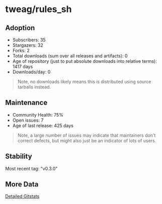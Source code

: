 # tweag/rules_sh

## Adoption

- Subscribers: 35
- Stargazers: 32
- Forks: 2
- Total downloads (sum over all releases and artifacts): 0
- Age of repository (just to put absolute downloads into relative terms): 1417 days
- Downloads/day: 0

> Note, no downloads likely means this is distributed using source tarballs instead.

## Maintenance

- Community Health: 75%
- Open issues: 7
- Age of last release: 425 days

> Note, a large number of issues may indicate that maintainers don't correct defects, but might also
> just be an indicator of lots of users.

## Stability

Most recent tag: "v0.3.0"

## More Data

[Detailed Gitstats](/bazel-catalog/gitstats/tweag/rules_sh)


